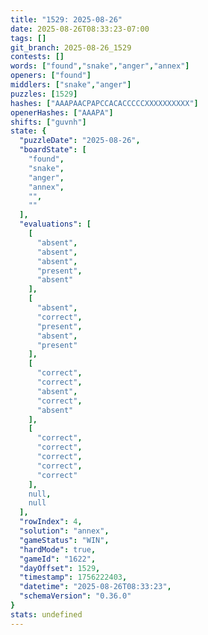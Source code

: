 ```yaml
---
title: "1529: 2025-08-26"
date: 2025-08-26T08:33:23-07:00
tags: []
git_branch: 2025-08-26_1529
contests: []
words: ["found","snake","anger","annex"]
openers: ["found"]
middlers: ["snake","anger"]
puzzles: [1529]
hashes: ["AAAPAACPAPCCACACCCCCXXXXXXXXXX"]
openerHashes: ["AAAPA"]
shifts: ["guvnh"]
state: {
  "puzzleDate": "2025-08-26",
  "boardState": [
    "found",
    "snake",
    "anger",
    "annex",
    "",
    ""
  ],
  "evaluations": [
    [
      "absent",
      "absent",
      "absent",
      "present",
      "absent"
    ],
    [
      "absent",
      "correct",
      "present",
      "absent",
      "present"
    ],
    [
      "correct",
      "correct",
      "absent",
      "correct",
      "absent"
    ],
    [
      "correct",
      "correct",
      "correct",
      "correct",
      "correct"
    ],
    null,
    null
  ],
  "rowIndex": 4,
  "solution": "annex",
  "gameStatus": "WIN",
  "hardMode": true,
  "gameId": "1622",
  "dayOffset": 1529,
  "timestamp": 1756222403,
  "datetime": "2025-08-26T08:33:23",
  "schemaVersion": "0.36.0"
}
stats: undefined
---
```

<!-- more -->
